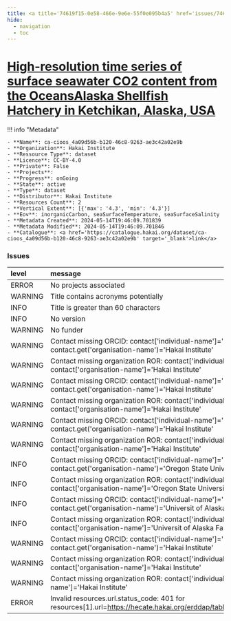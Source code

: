 ```yaml
---
title: <a title='74619f15-0e58-466e-9e6e-55f0e095b4a5' href='issues/74619f15-0e58-466e-9e6e-55f0e095b4a5/' target='_blank'>High-resolution time series of surface seawater CO2 content from the OceansAlaska Shellfish Hatchery in Ketchikan, Alaska, USA</a>
hide:
  - navigation
  - toc
---
```


# <a title='74619f15-0e58-466e-9e6e-55f0e095b4a5' href='issues/74619f15-0e58-466e-9e6e-55f0e095b4a5/' target='_blank'>High-resolution time series of surface seawater CO2 content from the OceansAlaska Shellfish Hatchery in Ketchikan, Alaska, USA</a>

<div id='map'></div>

!!! info "Metadata"
    
    - **Name**: ca-cioos_4a09d56b-b120-46c8-9263-ae3c42a02e9b 
    - **Organization**: Hakai Institute 
    - **Ressource Type**: dataset 
    - **Licence**: CC-BY-4.0 
    - **Private**: False 
    - **Projects**:  
    - **Progress**: onGoing 
    - **State**: active 
    - **Type**: dataset 
    - **Distributor**: Hakai Institute 
    - **Resources Count**: 2 
    - **Vertical Extent**: [{'max': '4.3', 'min': '4.3'}] 
    - **Eov**: inorganicCarbon, seaSurfaceTemperature, seaSurfaceSalinity 
    - **Metadata Created**: 2024-05-14T19:46:09.701839 
    - **Metadata Modified**: 2024-05-14T19:46:09.701846 
    - **Catalogue**: <a href='https://catalogue.hakai.org/dataset/ca-cioos_4a09d56b-b120-46c8-9263-ae3c42a02e9b' target='_blank'>link</a> 

### Issues

| level   | message                                                                                                                                          |
|:--------|:-------------------------------------------------------------------------------------------------------------------------------------------------|
| ERROR   | No projects associated                                                                                                                           |
| WARNING | Title contains acronyms potentially                                                                                                              |
| INFO    | Title is greater than 60 characters                                                                                                              |
| INFO    | No version                                                                                                                                       |
| WARNING | No funder                                                                                                                                        |
| WARNING | Contact missing ORCID: contact['individual-name']='Evans, Wiley' contact.get('organisation-name')='Hakai Institute'                              |
| WARNING | Contact missing organization ROR:  contact['individual-name']='Evans, Wiley' contact['organisation-name']='Hakai Institute'                      |
| WARNING | Contact missing ORCID: contact['individual-name']='Pocock, Katie' contact.get('organisation-name')='Hakai Institute'                             |
| WARNING | Contact missing organization ROR:  contact['individual-name']='Pocock, Katie' contact['organisation-name']='Hakai Institute'                     |
| WARNING | Contact missing ORCID: contact['individual-name']='Weekes, Carrie' contact.get('organisation-name')='Hakai Institute'                            |
| WARNING | Contact missing organization ROR:  contact['individual-name']='Weekes, Carrie' contact['organisation-name']='Hakai Institute'                    |
| INFO    | Contact missing ORCID: contact['individual-name']='Hales, Burke' contact.get('organisation-name')='Oregon State University'                      |
| INFO    | Contact missing organization ROR:  contact['individual-name']='Hales, Burke' contact['organisation-name']='Oregon State University'              |
| INFO    | Contact missing ORCID: contact['individual-name']='M. Monacci, Natalie' contact.get('organisation-name')='Universit of Alaska Fairbanks'         |
| INFO    | Contact missing organization ROR:  contact['individual-name']='M. Monacci, Natalie' contact['organisation-name']='Universit of Alaska Fairbanks' |
| WARNING | Contact missing ORCID: contact['individual-name']='Evans, Wiley' contact.get('organisation-name')='Hakai Institute'                              |
| WARNING | Contact missing organization ROR:  contact['individual-name']='Evans, Wiley' contact['organisation-name']='Hakai Institute'                      |
| WARNING | Contact missing organization ROR:  contact['individual-name']='' contact['organisation-name']='Hakai Institute'                                  |
| ERROR   | Invalid resources.url.status_code: 401 for resources[1].url=https://hecate.hakai.org/erddap/tabledap/HakaiKetchikanBoLResearch.html              |

<script>
   document.addEventListener("DOMContentLoaded", function() {
    var map = L.map('map').setView([51.505, -125.09], 5);
    L.tileLayer('https://tile.openstreetmap.org/{z}/{x}/{y}.png', {
        maxZoom: 19,
        attribution: '&copy; <a href="http://www.openstreetmap.org/copyright">OpenStreetMap</a>'
    }).addTo(map);
    var geojsonFeature = {
        "type": "Feature",
        "properties": {
            "name" : "<a title='74619f15-0e58-466e-9e6e-55f0e095b4a5' href='issues/74619f15-0e58-466e-9e6e-55f0e095b4a5/' target='_blank'>High-resolution time series of surface seawater CO2 content from the OceansAlaska Shellfish Hatchery in Ketchikan, Alaska, USA</a>"
        },
        "geometry": {'type': 'Point', 'coordinates': [-131.5954, 55.315]}
    }
    L.geoJSON(geojsonFeature).addTo(map);
   })
</script>